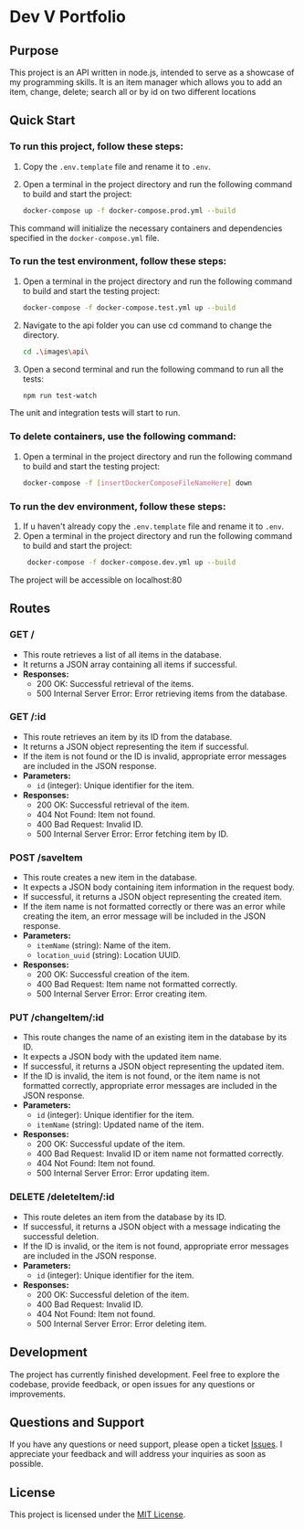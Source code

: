 # Dev V Portfolio

## Purpose

This project is an API written in node.js, intended to serve as a showcase of my programming skills.
It is an item manager which allows you to add an item, change, delete; search all or by id on two different locations 

## Quick Start

### To run this project, follow these steps:

1. Copy the `.env.template` file and rename it to `.env`.
2. Open a terminal in the project directory and run the following command to build and start the project:

    ```bash
    docker-compose up -f docker-compose.prod.yml --build
    ```

This command will initialize the necessary containers and dependencies specified in the `docker-compose.yml` file.

### To run the test environment, follow these steps:

1. Open a terminal in the project directory and run the following command to build and start the testing project:

    ```bash
    docker-compose -f docker-compose.test.yml up --build
    ```
2. Navigate to the api folder you can use cd command to change the directory.
    ```bash
    cd .\images\api\
    ```
2. Open a second terminal and run the following command to run all the tests:
    ```bash
    npm run test-watch
    ```
The unit and integration tests will start to run.

### To delete containers, use the following command:

1. Open a terminal in the project directory and run the following command to build and start the testing project:

    ```bash
    docker-compose -f [insertDockerComposeFileNameHere] down
    ```

### To run the dev environment, follow these steps:
1. If u haven't already copy the `.env.template` file and rename it to `.env`.
2. Open a terminal in the project directory and run the following command to build and start the project:
   ```bash
    docker-compose -f docker-compose.dev.yml up --build
    ```
The project will be accessible on localhost:80


## Routes

### GET /
- This route retrieves a list of all items in the database.
- It returns a JSON array containing all items if successful.
- **Responses:**
  - 200 OK: Successful retrieval of the items.
  - 500 Internal Server Error: Error retrieving items from the database.

### GET /:id
- This route retrieves an item by its ID from the database.
- It returns a JSON object representing the item if successful.
- If the item is not found or the ID is invalid, appropriate error messages are included in the JSON response.
- **Parameters:**
  - `id` (integer): Unique identifier for the item.
- **Responses:**
  - 200 OK: Successful retrieval of the item.
  - 404 Not Found: Item not found.
  - 400 Bad Request: Invalid ID.
  - 500 Internal Server Error: Error fetching item by ID.
  
### POST /saveItem
- This route creates a new item in the database.
- It expects a JSON body containing item information in the request body.
- If successful, it returns a JSON object representing the created item.
- If the item name is not formatted correctly or there was an error while creating the item,
  an error message will be included in the JSON response.
- **Parameters:**
  - `itemName` (string): Name of the item.
  - `location_uuid` (string): Location UUID.
- **Responses:**
  - 200 OK: Successful creation of the item.
  - 400 Bad Request: Item name not formatted correctly.
  - 500 Internal Server Error: Error creating item.

### PUT /changeItem/:id
- This route changes the name of an existing item in the database by its ID.
- It expects a JSON body with the updated item name.
- If successful, it returns a JSON object representing the updated item.
- If the ID is invalid, the item is not found, or the item name is not formatted correctly,
  appropriate error messages are included in the JSON response.
- **Parameters:**
  - `id` (integer): Unique identifier for the item.
  - `itemName` (string): Updated name of the item.
- **Responses:**
  - 200 OK: Successful update of the item.
  - 400 Bad Request: Invalid ID or item name not formatted correctly.
  - 404 Not Found: Item not found.
  - 500 Internal Server Error: Error updating item.

### DELETE /deleteItem/:id
- This route deletes an item from the database by its ID.
- If successful, it returns a JSON object with a message indicating the successful deletion.
- If the ID is invalid, or the item is not found, appropriate error messages are included in the JSON response.
- **Parameters:**
  - `id` (integer): Unique identifier for the item.
- **Responses:**
  - 200 OK: Successful deletion of the item.
  - 400 Bad Request: Invalid ID.
  - 404 Not Found: Item not found.
  - 500 Internal Server Error: Error deleting item.

## Development

The project has currently finished development. Feel free to explore the codebase, provide feedback, or open issues for any questions or improvements.

## Questions and Support

If you have any questions or need support, please open a ticket [Issues](https://github.com/EHB-MCT/portfolio-starter-DiepvensBent/issues). I appreciate your feedback and will address your inquiries as soon as possible.

## License

This project is licensed under the [MIT License](https://github.com/EHB-MCT/portfolio-starter-DiepvensBent/blob/main/LICENSE).